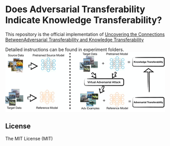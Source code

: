 # Does Adversarial Transferability Indicate Knowledge Transferability?

This repository is the official implementation of [Uncovering the Connections BetweenAdversarial Transferability and Knowledge Transferability](https://arxiv.org/abs/2006.14512)

Detailed instructions can be found in experiment folders.
![overview](fig1.png)

## License
The MIT License (MIT)
